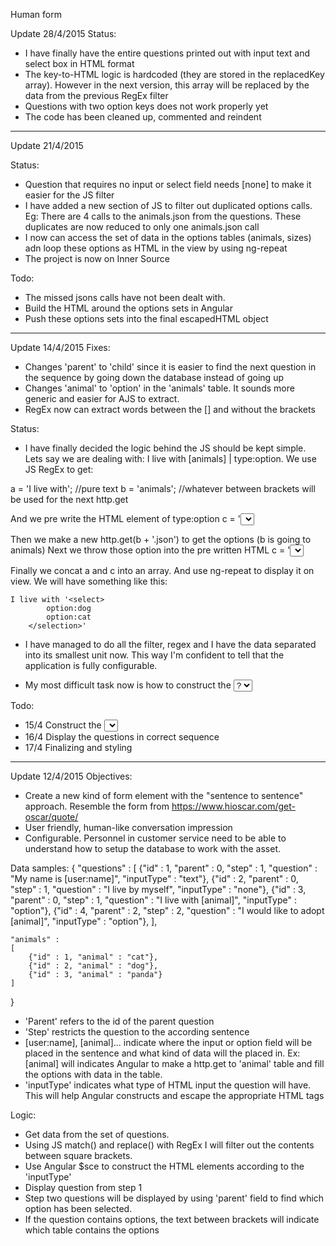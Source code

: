 Human form

Update 28/4/2015
Status:
- I have finally have the entire questions printed out with input text and select box in HTML format
- The key-to-HTML logic is hardcoded (they are stored in the replacedKey array). However in the next version, this array will be replaced by the data from the previous RegEx filter
- Questions with two option keys does not work properly yet
- The code has been cleaned up, commented and reindent

-----------------------------------------------------------------------
Update 21/4/2015

Status:
- Question that requires no input or select field needs [none] to make it easier for the JS filter
- I have added a new section of JS to filter out duplicated options calls. Eg: There are 4 calls to the animals.json from the questions. These duplicates are now reduced to only one animals.json call
- I now can access the set of data in the options tables (animals, sizes) adn loop these options as HTML in the view by using ng-repeat
- The project is now on Inner Source


Todo:
- The missed jsons calls have not been dealt with.
- Build the HTML around the options sets in Angular
- Push these options sets into the final escapedHTML object

-----------------------------------------------------------------------
Update 14/4/2015
Fixes:
- Changes 'parent' to 'child' since it is easier to find the next question in the sequence by going down the database instead of going up
- Changes 'animal' to 'option' in the 'animals' table. It sounds more generic and easier for AJS to extract.
- RegEx now can extract words between the [] and without the brackets

Status:
- I have finally decided the logic behind the JS should be kept simple. Lets say we are dealing with: I live with [animals] | type:option. We use JS RegEx to get:

a = 'I live with'; //pure text
b = 'animals'; //whatever between brackets will be used for the next http.get

And we pre write the HTML element of type:option
c = '<select>**TO DO**</selection>'

Then we make a new http.get(b + '.json') to get the options (b is going to animals)
Next we throw those option into the pre written HTML
c = '<select>
		option:dog
		option:cat
		option:panda
	</selection>'

Finally we concat a and c into an array. And use ng-repeat to display it on view. We will have something like this:
<div>

	I live with '<select>
			option:dog
			option:cat
		</selection>'

</div>

- I have managed to do all the filter, regex and I have the data separated into its smallest unit now. This way I'm confident to tell that the application is fully configurable.

- My most difficult task now is how to construct the <select> with <options> retrieved from a database. Perhaps I can <option ng-repeat="o in options"> ?

Todo:
- 15/4 Construct the <select> elements
- 16/4 Display the questions in correct sequence
- 17/4 Finalizing and styling


-----------------------------------------------------------------------
Update 12/4/2015
Objectives:
- Create a new kind of form element with the "sentence to sentence" approach. Resemble the form from https://www.hioscar.com/get-oscar/quote/
- User friendly, human-like conversation impression
- Configurable. Personnel in customer service need to be able to understand how to setup the database to work with the asset.

Data samples:
{
	"questions" : 
	[
		{"id" : 1, "parent" : 0, "step" : 1, "question" : "My name is [user:name]", "inputType" : "text"},
		{"id" : 2, "parent" : 0, "step" : 1, "question" : "I live by myself", "inputType" : "none"},
		{"id" : 3, "parent" : 0, "step" : 1, "question" : "I live with [animal]", "inputType" : "option"},
		{"id" : 4, "parent" : 2, "step" : 2, "question" : "I would like to adopt [animal]", "inputType" : "option"},
	],

	"animals" : 
	[
		{"id" : 1, "animal" : "cat"},
		{"id" : 2, "animal" : "dog"},
		{"id" : 3, "animal" : "panda"}
	]
}

- 'Parent' refers to the id of the parent question
- 'Step' restricts the question to the according sentence
- [user:name], [animal]... indicate where the input or option field will be placed in the sentence and what kind of data will the placed in. Ex: [animal] will indicates Angular to make a http.get to 'animal' table and fill the options with data in the table.
- 'inputType' indicates what type of HTML input the question will have. This will help Angular constructs and escape the appropriate HTML tags

Logic:
- Get data from the set of questions.
- Using JS match() and replace() with RegEx I will filter out the contents between square brackets.
- Use Angular $sce to construct the HTML elements according to the 'inputType'
- Display question from step 1
- Step two questions will be displayed by using 'parent' field to find which option has been selected.
- If the question contains options, the text between brackets will indicate which table contains the options